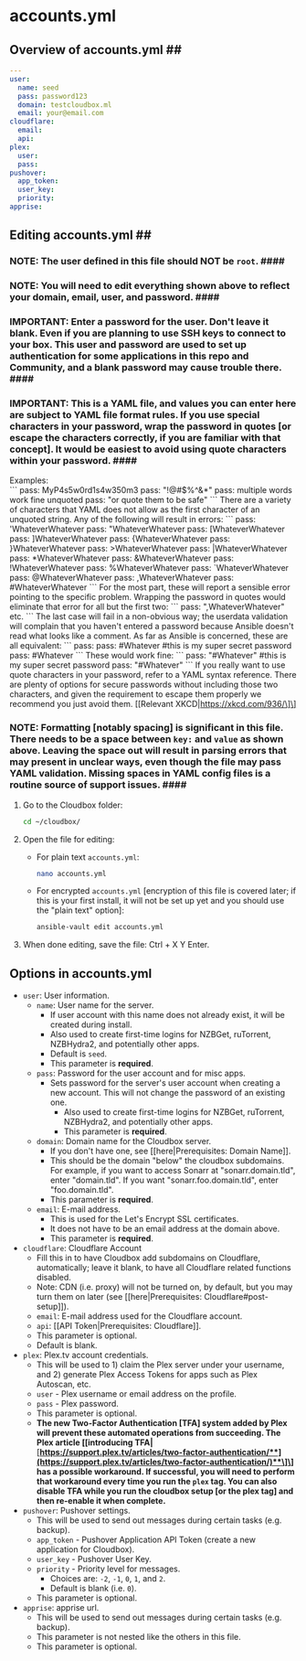 # accounts.yml

## Overview of accounts.yml \#\#

```yaml
---
user:
  name: seed
  pass: password123
  domain: testcloudbox.ml
  email: your@email.com
cloudflare:
  email:
  api:
plex:
  user:
  pass:
pushover:
  app_token:
  user_key:
  priority:
apprise:
```

## Editing accounts.yml \#\#

### NOTE: The user defined in this file should NOT be `root`. \#\#\#\#

### NOTE: You will need to edit everything shown above to reflect your domain, email, user, and password. \#\#\#\#

### IMPORTANT: Enter a password for the user.  Don't leave it blank. Even if you are planning to use SSH keys to connect to your box.  This user and password are used to set up authentication for some applications in this repo and Community, and a blank password may cause trouble there. \#\#\#\#

### IMPORTANT: This is a YAML file, and values you can enter here are subject to YAML file format rules.  If you use special characters in your password, wrap the password in quotes \[or escape the characters correctly, if you are familiar with that concept\].  It would be easiest to avoid using quote characters within your password. \#\#\#\#

Examples:  
 \`\`\` pass: MyP4s5w0rd1s4w350m3 pass: "!@\#$%^&\*" pass: multiple words work fine unquoted pass: "or quote them to be safe" \`\`\` There are a variety of characters that YAML does not allow as the first character of an unquoted string. Any of the following will result in errors: \`\`\` pass: 'WhateverWhatever pass: "WhateverWhatever pass: \[WhateverWhatever pass: \]WhateverWhatever pass: {WhateverWhatever pass: }WhateverWhatever pass: &gt;WhateverWhatever pass: \|WhateverWhatever pass: \*WhateverWhatever pass: &WhateverWhatever pass: !WhateverWhatever pass: %WhateverWhatever pass: \`WhateverWhatever pass: @WhateverWhatever pass: ,WhateverWhatever pass: \#WhateverWhatever \`\`\` For the most part, these will report a sensible error pointing to the specific problem. Wrapping the password in quotes would eliminate that error for all but the first two: \`\`\` pass: ",WhateverWhatever" etc. \`\`\` The last case will fail in a non-obvious way; the userdata validation will complain that you haven't entered a password because Ansible doesn't read what looks like a comment. As far as Ansible is concerned, these are all equivalent: \`\`\` pass: pass: \#Whatever \#this is my super secret password pass: \#Whatever \`\`\` These would work fine: \`\`\` pass: "\#Whatever" \#this is my super secret password pass: "\#Whatever" \`\`\` If you really want to use quote characters in your password, refer to a YAML syntax reference. There are plenty of options for secure passwords without including those two characters, and given the requirement to escape them properly we recommend you just avoid them. \[\[Relevant XKCD\|https://xkcd.com/936/\]\]

### NOTE: Formatting \[notably spacing\] is significant in this file.  There needs to be a space between `key:` and `value` as shown above. Leaving the space out will result in parsing errors that may present in unclear ways, even though the file may pass YAML validation. Missing spaces in YAML config files is a routine source of support issues. \#\#\#\#

1. Go to the Cloudbox folder:

   ```bash
   cd ~/cloudbox/
   ```

2. Open the file for editing:
   * For plain text `accounts.yml`:

     ```bash
     nano accounts.yml
     ```

   * For encrypted `accounts.yml` \[encryption of this file is covered later; if this is your first install, it will not be set up yet and you should use the "plain text" option\]:

     ```bash
     ansible-vault edit accounts.yml
     ```
3. When done editing, save the file: Ctrl + X Y Enter.

## Options in accounts.yml

* `user`: User information.
  * `name`: User name for the server.
    * If user account with this name does not already exist, it will be created during install.
    * Also used to create first-time logins for NZBGet, ruTorrent, NZBHydra2, and potentially other apps.
    * Default is `seed`.
    * This parameter is **required**.
  * `pass`: Password for the user account and for misc apps.
    * Sets password for the server's user account when creating a new account. This will not change the password of an existing one.
      * Also used to create first-time logins for NZBGet, ruTorrent, NZBHydra2, and potentially other apps.
      * This parameter is **required**.
  * `domain`: Domain name for the Cloudbox server.
    * If you don't have one, see \[\[here\|Prerequisites: Domain Name\]\].
    * This should be the domain "below" the cloudbox subdomains. For example, if you want to access Sonarr at "sonarr.domain.tld", enter "domain.tld". If you want "sonarr.foo.domain.tld", enter "foo.domain.tld".
    * This parameter is **required**.
  * `email`: E-mail address.
    * This is used for the Let's Encrypt SSL certificates.
    * It does not have to be an email address at the domain above.
    * This parameter is **required**.
* `cloudflare`: Cloudflare Account
  * Fill this in to have Cloudbox add subdomains on Cloudflare, automatically; leave it blank, to have all Cloudflare related functions disabled.
  * Note: CDN \(i.e. proxy\) will not be turned on, by default, but you may turn them on later \(see \[\[here\|Prerequisites: Cloudflare\#post-setup\]\]\).
  * `email`: E-mail address used for the Cloudflare account.
  * `api`: \[\[API Token\|Prerequisites: Cloudflare\]\].
  * This parameter is optional.
  * Default is blank.
* `plex`: Plex.tv account credentials.
  * This will be used to 1\) claim the Plex server under your username, and 2\) generate Plex Access Tokens for apps such as Plex Autoscan, etc. 
  * `user` - Plex username or email address on the profile.
  * `pass` - Plex password.
  * This parameter is optional.
  * **The new Two-Factor Authentication \[TFA\] system added by Plex will prevent these automated operations from succeeding.  The Plex article \[\[introducing TFA\|**[**https://support.plex.tv/articles/two-factor-authentication/**](https://support.plex.tv/articles/two-factor-authentication/)**\]\] has a possible workaround.  If successful, you will need to perform that workaround every time you run the `plex` tag.  You can also disable TFA while you run the cloudbox setup \[or the plex tag\] and then re-enable it when complete.**
* `pushover`: Pushover settings.
  * This will be used to send out messages during certain tasks \(e.g. backup\).
  * `app_token` - Pushover Application API Token \(create a new application for Cloudbox\).
  * `user_key` - Pushover User Key.
  * `priority` - Priority level for messages.
    * Choices are: `-2`, `-1`, `0`, `1`, and `2`.
    * Default is blank \(i.e. `0`\).
  * This parameter is optional.
* `apprise`: apprise url.
  * This will be used to send out messages during certain tasks \(e.g. backup\).
  * This parameter is not nested like the others in this file.
  * This parameter is optional.

